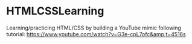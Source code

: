 # HTMLCSSLearning
Learning/practicing HTML/CSS by building a YouTube mimic following tutorial: https://www.youtube.com/watch?v=G3e-cpL7ofc&amp;t=4516s
